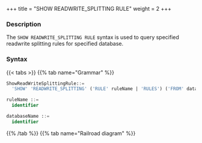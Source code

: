 +++
title = "SHOW READWRITE_SPLITTING RULE"
weight = 2
+++

### Description

The `SHOW READWRITE_SPLITTING RULE` syntax is used to query specified readwrite splitting rules for specified database.

### Syntax

{{< tabs >}}
{{% tab name="Grammar" %}}
```sql
ShowReadWriteSplittingRule::=
  'SHOW' 'READWRITE_SPLITTING' ('RULE' ruleName | 'RULES') ('FROM' databaseName)?

ruleName ::=
  identifier  

databaseName ::=
  identifier
```
{{% /tab %}}
{{% tab name="Railroad diagram" %}}
<iframe frameborder="0" name="diagram" id="diagram" width="100%" height="100%"></iframe>
{{% /tab %}}
{{< /tabs >}}

### Supplement

- When `databaseName` is not specified, the default is the currently used `DATABASE`. If `DATABASE` is not used, `No database selected` will be prompted.

### Return value description

| Column                          | Description                                                                                                |
| ------------------------------- | ---------------------------------------------------------------------------------------------------------- |
| name                            | Readwrite splitting rule name                                                                              |
| auto_aware_data_source_name     | Auto-Aware discovery data source name (Display configuration dynamic readwrite splitting rules)            |
| write_data_source_query_enabled | All read data source are offline, write data source whether the data source is responsible for read traffic|
| write_data_source_name          | Write data source name                                                                                     |
| read_data_source_names          | Read data source name list                                                                                 |
| load_balancer_type              | Load balance algorithm type                                                                                |
| load_balancer_props             | Load balance algorithm parameter                                                                           |


### Example

- Query readwrite splitting rules for specified database.

```sql
SHOW READWRITE_SPLITTING RULES FROM readwrite_splitting_db;
```

```sql
mysql> SHOW READWRITE_SPLITTING RULES FROM readwrite_splitting_db;
+------------+-----------------------------+---------------------------------+------------------------+------------------------+--------------------+---------------------+
| name       | auto_aware_data_source_name | write_data_source_query_enabled | write_data_source_name | read_data_source_names | load_balancer_type | load_balancer_props |
+------------+-----------------------------+---------------------------------+------------------------+------------------------+--------------------+---------------------+
| ms_group_0 |                             |                                 | resource_1             | ds_0,ds_1              | random             |                     |
+------------+-----------------------------+---------------------------------+------------------------+------------------------+--------------------+---------------------+
1 row in set (0.01 sec)
```

- Query readwrite splitting rules for current database.

```sql
SHOW READWRITE_SPLITTING RULES;
```

```sql
mysql> SHOW READWRITE_SPLITTING RULES;
+------------+-----------------------------+---------------------------------+------------------------+------------------------+--------------------+---------------------+
| name       | auto_aware_data_source_name | write_data_source_query_enabled | write_data_source_name | read_data_source_names | load_balancer_type | load_balancer_props |
+------------+-----------------------------+---------------------------------+------------------------+------------------------+--------------------+---------------------+
| ms_group_0 |                             |                                 | resource_1             | ds_0,ds_1              | random             |                     |
+------------+-----------------------------+---------------------------------+------------------------+------------------------+--------------------+---------------------+
1 row in set (0.01 sec)
```

- Query specified readwrite splitting rules for specified database.

```sql
SHOW READWRITE_SPLITTING RULE ms_group_0 FROM readwrite_splitting_db;
```

```sql
mysql> SHOW READWRITE_SPLITTING RULE ms_group_0 FROM readwrite_splitting_db;
+------------+-----------------------------+---------------------------------+------------------------+------------------------+--------------------+---------------------+
| name       | auto_aware_data_source_name | write_data_source_query_enabled | write_data_source_name | read_data_source_names | load_balancer_type | load_balancer_props |
+------------+-----------------------------+---------------------------------+------------------------+------------------------+--------------------+---------------------+
| ms_group_0 |                             |                                 | resource_1             | ds_0,ds_1              | random             |                     |
+------------+-----------------------------+---------------------------------+------------------------+------------------------+--------------------+---------------------+
1 row in set (0.01 sec)
```

- Query specified readwrite splitting rules for current database.

```sql
SHOW READWRITE_SPLITTING RULE ms_group_0;
```

```sql
mysql> SHOW READWRITE_SPLITTING RULE ms_group_0;
+------------+-----------------------------+---------------------------------+------------------------+------------------------+--------------------+---------------------+
| name       | auto_aware_data_source_name | write_data_source_query_enabled | write_data_source_name | read_data_source_names | load_balancer_type | load_balancer_props |
+------------+-----------------------------+---------------------------------+------------------------+------------------------+--------------------+---------------------+
| ms_group_0 |                             |                                 | resource_1             | ds_0,ds_1              | random             |                     |
+------------+-----------------------------+---------------------------------+------------------------+------------------------+--------------------+---------------------+
1 row in set (0.01 sec)
```

### Reserved word

`SHOW`, `READWRITE_SPLITTING`, `RULE`, `RULES`, `FROM`

### Related links

- [Reserved word](/en/user-manual/shardingsphere-proxy/distsql/syntax/reserved-word/)

